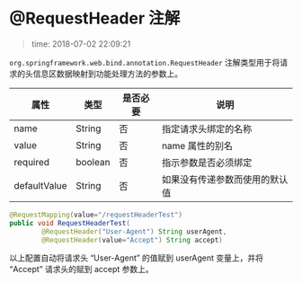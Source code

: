 # @RequestHeader 注解
>time: 2018-07-02 22:09:21

`org.springframework.web.bind.annotation.RequestHeader` 注解类型用于将请求的头信息区数据映射到功能处理方法的参数上。

| 属性 | 类型 | 是否必要 | 说明 |
|---|---|---|---|
| name | String | 否 | 指定请求头绑定的名称 |
| value | String | 否 | name 属性的别名 |
| required | boolean | 否 | 指示参数是否必须绑定 |
| defaultValue | String | 否 | 如果没有传递参数而使用的默认值 |

```java
@RequestMapping(value="/requestHeaderTest")
public void RequestHeaderTest(
        @RequestHeader("User-Agent") String userAgent,
        @RequestHeader(value="Accept") String accept)
```

以上配置自动将请求头 “User-Agent” 的值赋到 userAgent 变量上，并将 “Accept” 请求头的赋到 accept 参数上。

